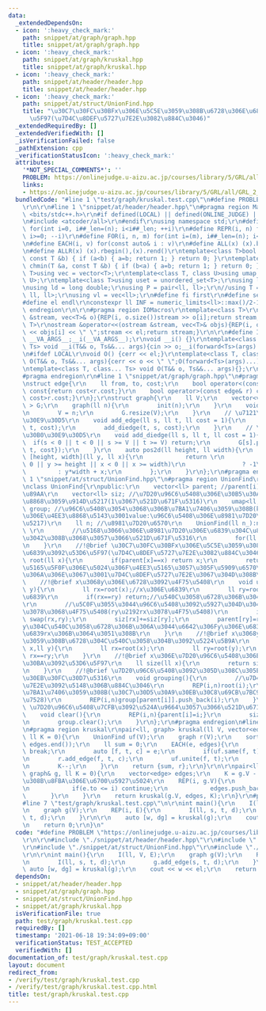 ```yaml
---
data:
  _extendedDependsOn:
  - icon: ':heavy_check_mark:'
    path: snippet/at/graph/graph.hpp
    title: snippet/at/graph/graph.hpp
  - icon: ':heavy_check_mark:'
    path: snippet/at/graph/kruskal.hpp
    title: snippet/at/graph/kruskal.hpp
  - icon: ':heavy_check_mark:'
    path: snippet/at/header/header.hpp
    title: snippet/at/header/header.hpp
  - icon: ':heavy_check_mark:'
    path: snippet/at/struct/UnionFind.hpp
    title: "\u30C7\u30FC\u30BFx\u306E\u5C5E\u3059\u308B\u6728\u306E\u6839\u3092\u53D6\
      \u5F97(\u7D4C\u8DEF\u5727\u7E2E\u3082\u884C\u3046)"
  _extendedRequiredBy: []
  _extendedVerifiedWith: []
  _isVerificationFailed: false
  _pathExtension: cpp
  _verificationStatusIcon: ':heavy_check_mark:'
  attributes:
    '*NOT_SPECIAL_COMMENTS*': ''
    PROBLEM: https://onlinejudge.u-aizu.ac.jp/courses/library/5/GRL/all/GRL_2_A
    links:
    - https://onlinejudge.u-aizu.ac.jp/courses/library/5/GRL/all/GRL_2_A
  bundledCode: "#line 1 \"test/graph/kruskal.test.cpp\"\n#define PROBLEM \"https://onlinejudge.u-aizu.ac.jp/courses/library/5/GRL/all/GRL_2_A\"\
    \r\n\r\n#line 1 \"snippet/at/header/header.hpp\"\n#pragma region Macros\r\n#include\
    \ <bits/stdc++.h>\r\n#if defined(LOCAL) || defined(ONLINE_JUDGE) || defined(_DEBUG)\r\
    \n#include <atcoder/all>\r\n#endif\r\nusing namespace std;\r\n#define REP(i, n)\
    \ for(int i=0, i##_len=(n); i<i##_len; ++i)\r\n#define REPR(i, n) for(int i=(n);\
    \ i>=0; --i)\r\n#define FOR(i, n, m) for(int i=(m), i##_len=(n); i<i##_len; ++i)\r\
    \n#define EACH(i, v) for(const auto& i : v)\r\n#define ALL(x) (x).begin(),(x).end()\r\
    \n#define ALLR(x) (x).rbegin(),(x).rend()\r\ntemplate<class T>bool chmax(T &a,\
    \ const T &b) { if (a<b) { a=b; return 1; } return 0; }\r\ntemplate<class T>bool\
    \ chmin(T &a, const T &b) { if (b<a) { a=b; return 1; } return 0; }\r\ntemplate<class\
    \ T>using vec = vector<T>;\r\ntemplate<class T, class U>using umap = unordered_map<T,\
    \ U>;\r\ntemplate<class T>using uset = unordered_set<T>;\r\nusing ll = long long;\r\
    \nusing ld = long double;\r\nusing P = pair<ll, ll>;\r\n//using T = tuple<ll,\
    \ ll, ll>;\r\nusing vl = vec<ll>;\r\n#define fi first\r\n#define se second\r\n\
    #define el endl\r\nconstexpr ll INF = numeric_limits<ll>::max()/2-1;\r\n#pragma\
    \ endregion\r\n\r\n#pragma region IOMacros\r\ntemplate<class T>\r\nistream &operator>>(istream\
    \ &stream, vec<T>& o){REP(i, o.size())stream >> o[i];return stream;}\r\ntemplate<class\
    \ T>\r\nostream &operator<<(ostream &stream, vec<T>& objs){REP(i, objs.size())stream\
    \ << objs[i] << \" \";stream << el;return stream;}\r\n\r\n#define I(T, ...) ;T\
    \ __VA_ARGS__;__i(__VA_ARGS__);\r\nvoid __i() {}\r\ntemplate<class T, class...\
    \ Ts> void __i(T&& o, Ts&&... args){cin >> o;__i(forward<Ts>(args)...);}\r\n\r\
    \n#ifdef LOCAL\r\nvoid O() {cerr << el;}\r\ntemplate<class T, class... Ts> void\
    \ O(T&& o, Ts&&... args){cerr << o << \" \";O(forward<Ts>(args)...);}\r\n#else\r\
    \ntemplate<class T, class... Ts> void O(T&& o, Ts&&... args){};\r\n#endif\r\n\
    #pragma endregion\r\n#line 1 \"snippet/at/graph/graph.hpp\"\n#pragma region graph\r\
    \nstruct edge{\r\n    ll from, to, cost;\r\n    bool operator<(const edge& r)\
    \ const{return cost<r.cost;}\r\n    bool operator>(const edge& r) const{return\
    \ cost>r.cost;}\r\n};\r\nstruct graph{\r\n    ll V;\r\n    vector<vector<edge>\
    \ > G;\r\n    graph(ll n){\r\n        init(n);\r\n    }\r\n    void init(ll n){\r\
    \n        V = n;\r\n        G.resize(V);\r\n    }\r\n    // \u7121\u5411\u30B0\
    \u30E9\u30D5\r\n    void add_edge(ll s, ll t, ll cost = 1){\r\n        add_diedge(s,\
    \ t, cost);\r\n        add_diedge(t, s, cost);\r\n    }\r\n    // \u6709\u5411\
    \u30B0\u30E9\u30D5\r\n    void add_diedge(ll s, ll t, ll cost = 1){\r\n      \
    \  if(s < 0 || t < 0 || s >= V || t >= V) return;\r\n        G[s].push_back({s,\
    \ t, cost});\r\n    }\r\n    auto pos2d(ll height, ll width){\r\n        return\
    \ [height, width](ll y, ll x){\r\n            return \r\n                (y <\
    \ 0 || y >= height || x < 0 || x >= width)\r\n                ? -1\r\n       \
    \         : y*width + x;\r\n        };\r\n    }\r\n};\r\n#pragma endregion\n#line\
    \ 1 \"snippet/at/struct/UnionFind.hpp\"\n#pragma region UnionFind\r\n// https://qiita.com/DaikiSuyama/items/444e409423bd1b4b83d7\r\
    \nclass UnionFind{\r\npublic:\r\n    vector<ll> parent; //parent[i]\u306Fi\u306E\
    \u89AA\r\n    vector<ll> siz; //\u7D20\u96C6\u5408\u306E\u30B5\u30A4\u30BA\u3092\
    \u8868\u3059\u914D\u5217(1\u3067\u521D\u671F\u5316)\r\n    umap<ll,vector<ll>>\
    \ group; //\u96C6\u5408\u3054\u3068\u306B\u7BA1\u7406\u3059\u308B(key:\u96C6\u5408\
    \u306E\u4EE3\u8868\u5143\u3001value:\u96C6\u5408\u306E\u8981\u7D20\u306E\u914D\
    \u5217)\r\n    ll n; //\u8981\u7D20\u6570\r\n    UnionFind(ll n_):n(n_),parent(n_),siz(n_,1){\
    \ \r\n        //\u5168\u3066\u306E\u8981\u7D20\u306E\u6839\u304C\u81EA\u8EAB\u3067\
    \u3042\u308B\u3068\u3057\u3066\u521D\u671F\u5316\r\n        for(ll i=0;i<n;i++){parent[i]=i;}\r\
    \n    }\r\n    //!@brief \u30C7\u30FC\u30BFx\u306E\u5C5E\u3059\u308B\u6728\u306E\
    \u6839\u3092\u53D6\u5F97(\u7D4C\u8DEF\u5727\u7E2E\u3082\u884C\u3046)\r\n    ll\
    \ root(ll x){\r\n        if(parent[x]==x) return x;\r\n        return parent[x]=root(parent[x]);//\u4EE3\
    \u5165\u5F0F\u306E\u5024\u306F\u4EE3\u5165\u3057\u305F\u5909\u6570\u306E\u5024\
    \u306A\u306E\u3067\u3001\u7D4C\u8DEF\u5727\u7E2E\u3067\u304D\u308B\r\n    }\r\n\
    \    //!@brief x\u3068y\u306E\u6728\u3092\u4F75\u5408\r\n    void unite(ll x,ll\
    \ y){\r\n        ll rx=root(x);//x\u306E\u6839\r\n        ll ry=root(y);//y\u306E\
    \u6839\r\n        if(rx==ry) return;//\u540C\u3058\u6728\u306B\u3042\u308B\u6642\
    \r\n        //\u5C0F\u3055\u3044\u96C6\u5408\u3092\u5927\u304D\u3044\u96C6\u5408\
    \u3078\u3068\u4F75\u5408(ry\u2192rx\u3078\u4F75\u5408)\r\n        if(siz[rx]<siz[ry])\
    \ swap(rx,ry);\r\n        siz[rx]+=siz[ry];\r\n        parent[ry]=rx;//x\u3068\
    y\u304C\u540C\u3058\u6728\u306B\u306A\u3044\u6642\u306Fy\u306E\u6839ry\u3092x\u306E\
    \u6839rx\u306B\u3064\u3051\u308B\r\n    }\r\n    //!@brief x\u3068y\u304C\u5C5E\
    \u3059\u308B\u6728\u304C\u540C\u3058\u304B\u3092\u5224\u5B9A\r\n    bool same(ll\
    \ x,ll y){\r\n        ll rx=root(x);\r\n        ll ry=root(y);\r\n        return\
    \ rx==ry;\r\n    }\r\n    //!@brief x\u306E\u7D20\u96C6\u5408\u306E\u30B5\u30A4\
    \u30BA\u3092\u53D6\u5F97\r\n    ll size(ll x){\r\n        return siz[root(x)];\r\
    \n    }\r\n    //!@brief \u7D20\u96C6\u5408\u3092\u305D\u308C\u305E\u308C\u30B0\
    \u30EB\u30FC\u30D7\u5316\r\n    void grouping(){\r\n        //\u7D4C\u8DEF\u5727\
    \u7E2E\u3092\u5148\u306B\u884C\u3046\r\n        REP(i,n)root(i);\r\n        //map\u3067\
    \u7BA1\u7406\u3059\u308B(\u30C7\u30D5\u30A9\u30EB\u30C8\u69CB\u7BC9\u3092\u5229\
    \u7528)\r\n        REP(i,n)group[parent[i]].push_back(i);\r\n    }\r\n    //!@brief\
    \ \u7D20\u96C6\u5408\u7CFB\u3092\u524A\u9664\u3057\u3066\u521D\u671F\u5316\r\n\
    \    void clear(){\r\n        REP(i,n){parent[i]=i;}\r\n        siz=vector<ll>(n,1);\r\
    \n        group.clear();\r\n    }\r\n};\r\n#pragma endregion\n#line 1 \"snippet/at/graph/kruskal.hpp\"\
    \n#pragma region kruskal\r\npair<ll, graph> kruskal(ll V, vector<edge>& edges,\
    \ ll K = 0){\r\n    UnionFind uf(V);\r\n    graph r(V);\r\n    sort(edges.begin(),\
    \ edges.end());\r\n    ll sum = 0;\r\n    EACH(e, edges){\r\n        if(K <= 0)\
    \ break;\r\n        auto [f, t, c] = e;\r\n        if(uf.same(f, t)) continue;\r\
    \n        r.add_edge(f, t, c);\r\n        uf.unite(f, t);\r\n        sum += c;\r\
    \n        K--;\r\n    }\r\n    return {sum, r};\r\n}\r\n\r\npair<ll, graph> kruskal(const\
    \ graph& g, ll K = 0){\r\n    vector<edge> edges;\r\n    K = g.V - K; // \u5F35\
    \u308B\u8FBA\u306E\u6700\u5927\u5024\r\n    REP(i, g.V){\r\n        EACH(e, g.G[i]){\r\
    \n            if(e.to <= i) continue;\r\n            edges.push_back(e);\r\n \
    \       }\r\n    }\r\n    return kruskal(g.V, edges, K);\r\n}\r\n#pragma endregion\n\
    #line 7 \"test/graph/kruskal.test.cpp\"\n\r\nint main(){\r\n    I(ll, V, E);\r\
    \n    graph g(V);\r\n    REP(i, E){\r\n        I(ll, s, t, d);\r\n        g.add_edge(s,\
    \ t, d);\r\n    }\r\n\r\n    auto [w, dg] = kruskal(g);\r\n    cout << w << el;\r\
    \n    return 0;\r\n}\n"
  code: "#define PROBLEM \"https://onlinejudge.u-aizu.ac.jp/courses/library/5/GRL/all/GRL_2_A\"\
    \r\n\r\n#include \"./snippet/at/header/header.hpp\"\r\n#include \"./snippet/at/graph/graph.hpp\"\
    \r\n#include \"./snippet/at/struct/UnionFind.hpp\"\r\n#include \"./snippet/at/graph/kruskal.hpp\"\
    \r\n\r\nint main(){\r\n    I(ll, V, E);\r\n    graph g(V);\r\n    REP(i, E){\r\
    \n        I(ll, s, t, d);\r\n        g.add_edge(s, t, d);\r\n    }\r\n\r\n   \
    \ auto [w, dg] = kruskal(g);\r\n    cout << w << el;\r\n    return 0;\r\n}"
  dependsOn:
  - snippet/at/header/header.hpp
  - snippet/at/graph/graph.hpp
  - snippet/at/struct/UnionFind.hpp
  - snippet/at/graph/kruskal.hpp
  isVerificationFile: true
  path: test/graph/kruskal.test.cpp
  requiredBy: []
  timestamp: '2021-06-18 19:34:09+09:00'
  verificationStatus: TEST_ACCEPTED
  verifiedWith: []
documentation_of: test/graph/kruskal.test.cpp
layout: document
redirect_from:
- /verify/test/graph/kruskal.test.cpp
- /verify/test/graph/kruskal.test.cpp.html
title: test/graph/kruskal.test.cpp
---
```

